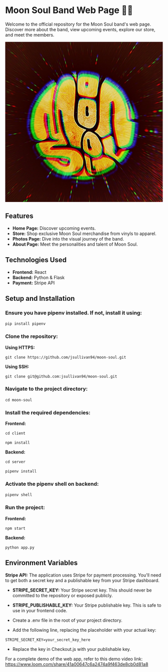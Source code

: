# Moon Soul Band Web Page 🌙🎵
Welcome to the official repository for the Moon Soul band's web page. Discover more about the band, view upcoming events, explore our store, and meet the members.

![Moon Soul Logo](client/public/pictures/RNI-Films-IMG-4CCAFE9E-3F30-4DFD-8C71-3D55E9D8410B.jpeg)

## Features
- **Home Page:** Discover upcoming events.
- **Store:** Shop exclusive Moon Soul merchandise from vinyls to apparel.
- **Photos Page:** Dive into the visual journey of the band.
- **About Page:** Meet the personalities and talent of Moon Soul.

## Technologies Used
- **Frontend:** React
- **Backend:** Python & Flask
- **Payment:** Stripe API

## Setup and Installation
### Ensure you have pipenv installed. If not, install it using:
```
pip install pipenv
```
### Clone the repository:
**Using HTTPS:** 
```
git clone https://github.com/jsullivan94/moon-soul.git
```
**Using SSH:**
``` 
git clone git@github.com:jsullivan94/moon-soul.git
```
### Navigate to the project directory:
```
cd moon-soul
```
### Install the required dependencies:
**Frontend:**
```
cd client
```
```
npm install
```
**Backend:**
```
cd server
```
```
pipenv install
```
### Activate the pipenv shell on backend:
```
pipenv shell
```
### Run the project:
**Frontend:**
```
npm start
```
**Backend:**
```
python app.py
```

## Environment Variables
**Stripe API:** The application uses Stripe for payment processing. You'll need to get both a secret key and a publishable key from your Stripe dashboard.

- **STRIPE_SECRET_KEY:** Your Stripe secret key. This should never be committed to the repository or exposed publicly.
- **STRIPE_PUBLISHABLE_KEY:** Your Stripe publishable key. This is safe to use in your frontend code.

- Create a .env file in the root of your project directory.
- Add the following line, replacing the placeholder with your actual key:
```
STRIPE_SECRET_KEY=your_secret_key_here
```
- Replace the key in Checkout.js with your publishable key.

For a complete demo of the web app, refer to this demo video link: https://www.loom.com/share/41a00647c6a2474a9f463de8cb0d81a8

